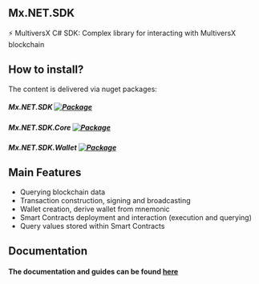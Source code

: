 ## Mx.NET.SDK
⚡ MultiversX C# SDK: Complex library for interacting with MultiversX blockchain

## How to install?
The content is delivered via nuget packages:
##### Mx.NET.SDK [![Package](https://img.shields.io/nuget/v/Mx.NET.SDK)](https://www.nuget.org/packages/Mx.NET.SDK/)
##### Mx.NET.SDK.Core [![Package](https://img.shields.io/nuget/v/Mx.NET.SDK)](https://www.nuget.org/packages/Mx.NET.SDK.Core/)
##### Mx.NET.SDK.Wallet [![Package](https://img.shields.io/nuget/v/Mx.NET.SDK)](https://www.nuget.org/packages/Mx.NET.SDK.Wallet/)

## Main Features
- Querying blockchain data
- Transaction construction, signing and broadcasting
- Wallet creation, derive wallet from mnemonic
- Smart Contracts deployment and interaction (execution and querying)
- Query values stored within Smart Contracts

## Documentation
#### The documentation and guides can be found [here](https://github.com/RemarkableTools/Mx.NET.SDK/blob/master/docs/index.md)